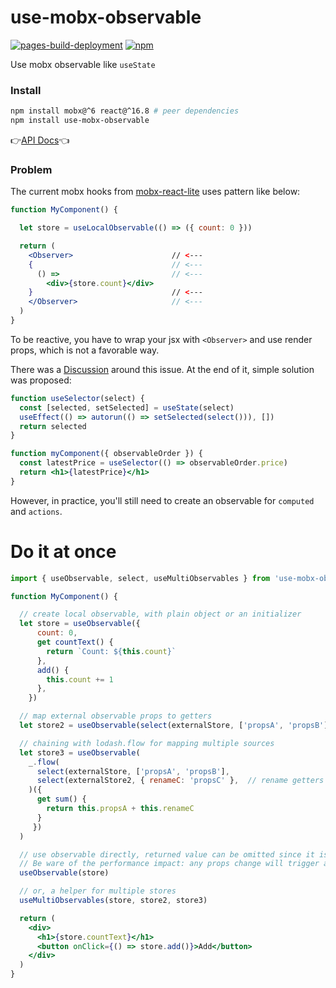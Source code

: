 # use-mobx-observable

[![pages-build-deployment](https://github.com/noru/use-mobx/actions/workflows/pages/pages-build-deployment/badge.svg?branch=master)](https://github.com/noru/use-mobx/actions/workflows/pages/pages-build-deployment)
[![npm](https://github.com/noru/use-mobx/actions/workflows/npm-publish.yml/badge.svg)](https://github.com/noru/use-mobx/actions/workflows/npm-publish.yml)

Use mobx observable like `useState`

### Install

```sh
npm install mobx@^6 react@^16.8 # peer dependencies
npm install use-mobx-observable
```

👉[API Docs](https://noru.github.io/use-mobx)👈


### Problem

The current mobx hooks from [mobx-react-lite](https://www.npmjs.com/package/mobx-react-lite) uses pattern like below:

```jsx
function MyComponent() {

  let store = useLocalObservable(() => ({ count: 0 }))

  return (
    <Observer>                      // <---
    {                               // <---
      () =>                         // <---
        <div>{store.count}</div>
    }                               // <---
    </Observer>                     // <---
  )
}
```

To be reactive, you have to wrap your jsx with `<Observer>` and use render props, which is not a favorable way.

There was a [Discussion](https://github.com/mobxjs/mobx/discussions/2566) around this issue. At the end of it, simple solution was proposed:

```jsx
function useSelector(select) {
  const [selected, setSelected] = useState(select)
  useEffect(() => autorun(() => setSelected(select())), [])
  return selected
}

function myComponent({ observableOrder }) {
  const latestPrice = useSelector(() => observableOrder.price)
  return <h1>{latestPrice}</h1>
}
```

However, in practice, you'll still need to create an observable for `computed` and `actions`.

# Do it at once

```jsx
import { useObservable, select, useMultiObservables } from 'use-mobx-observable'

function MyComponent() {

  // create local observable, with plain object or an initializer
  let store = useObservable({
      count: 0,
      get countText() {
        return `Count: ${this.count}`
      },
      add() {
        this.count += 1
      },
    })

  // map external observable props to getters
  let store2 = useObservable(select(externalStore, ['propsA', 'propsB'])({ count: 0 }/* Optional */))

  // chaining with lodash.flow for mapping multiple sources
  let store3 = useObservable(
    _.flow(
      select(externalStore, ['propsA', 'propsB'],
      select(externalStore2, { renameC: 'propsC' },  // rename getters
    )({
      get sum() {
        return this.propsA + this.renameC
      }
     })
  )

  // use observable directly, returned value can be omitted since it is the same as input
  // Be ware of the performance impact: any props change will trigger a rerender.
  useObservable(store)

  // or, a helper for multiple stores
  useMultiObservables(store, store2, store3)

  return (
    <div>
      <h1>{store.countText}</h1>
      <button onClick={() => store.add()}>Add</button>
    </div>
  )
}

```
